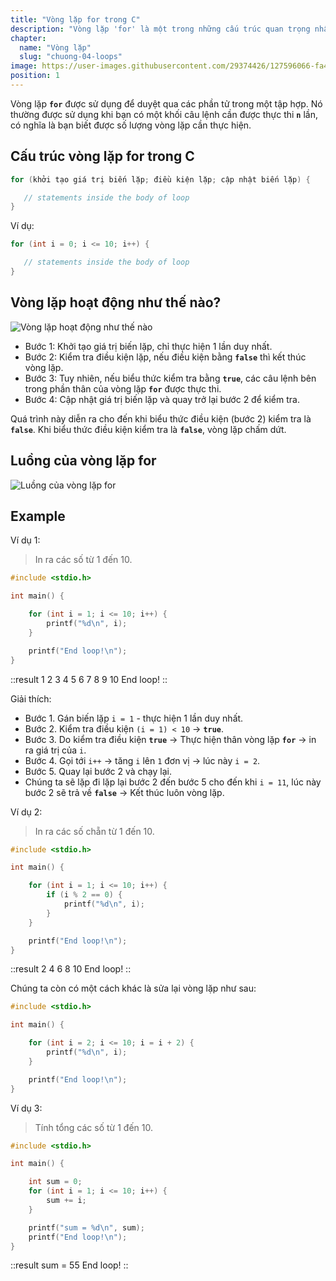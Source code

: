 ```yaml
---
title: "Vòng lặp for trong C"
description: "Vòng lặp 'for' là một trong những cấu trúc quan trọng nhất, giúp bạn thực hiện các tác vụ lặp lại một cách hiệu quả và linh hoạt. Với khả năng kiểm soát được số lần lặp và quản lý biến điều kiện, bạn có thể xây dựng các chương trình mạnh mẽ và hiệu quả. Hãy khám phá chi tiết cách sử dụng vòng lặp for ngay nào"
chapter:
  name: "Vòng lặp"
  slug: "chuong-04-loops"
image: https://user-images.githubusercontent.com/29374426/127596066-fa46df01-982f-4a72-b6d1-f7d8f5c5a9b3.png
position: 1
---
```


Vòng lặp **`for`** được sử dụng để duyệt qua các phần tử trong một tập hợp. Nó thường được sử dụng khi bạn có một khối câu lệnh cần được thực thi **`n`** lần, có nghĩa là bạn biết được số lượng vòng lặp cần thực hiện.

## Cấu trúc vòng lặp for trong C

```cpp
for (khởi tạo giá trị biến lặp; điều kiện lặp; cập nhật biến lặp) {

   // statements inside the body of loop
}
```

Ví dụ:

```cpp
for (int i = 0; i <= 10; i++) {

   // statements inside the body of loop
}
```

## Vòng lặp hoạt động như thế nào?

![Vòng lặp hoạt động như thế nào](https://user-images.githubusercontent.com/29374426/183098010-5ac9e1d3-66cb-4a83-8a3e-103365f3d933.png)

- Bước 1: Khởi tạo giá trị biến lặp, chỉ thực hiện 1 lần duy nhất.
- Bước 2: Kiểm tra điều kiện lặp, nếu điều kiện bằng **`false`** thì kết thúc vòng lặp.
- Bước 3: Tuy nhiên, nếu biểu thức kiểm tra bằng **`true`**, các câu lệnh bên trong phần thân của vòng lặp **`for`** được thực thi.
- Bước 4: Cập nhật giá trị biến lặp và quay trở lại bước 2 để kiểm tra.

Quá trình này diễn ra cho đến khi biểu thức điều kiện (bước 2) kiểm tra là **`false`**. Khi biểu thức điều kiện kiểm tra là **`false`**, vòng lặp chấm dứt.

## Luồng của vòng lặp for

![Luồng của vòng lặp for](https://user-images.githubusercontent.com/29374426/183098078-3a8046f5-14f4-4194-aae2-db4154e17ee8.png)

## Example

Ví dụ 1:

> In ra các số từ 1 đến 10.

```cpp
#include <stdio.h>

int main() {

    for (int i = 1; i <= 10; i++) {
        printf("%d\n", i);
    }

    printf("End loop!\n");
}
```

::result
1
2
3
4
5
6
7
8
9
10
End loop!
::

Giải thích:

- Bước 1. Gán biến lặp `i = 1` - thực hiện 1 lần duy nhất.
- Bước 2. Kiểm tra điều kiện `(i = 1) < 10` → **`true`**.
- Bước 3. Do kiểm tra điều kiện **`true`** → Thực hiện thân vòng lặp **`for`** → in ra giá trị của `i`.
- Bước 4. Gọi tới `i++` → tăng `i` lên `1` đơn vị → lúc này `i = 2`.
- Bước 5. Quay lại bước 2 và chạy lại.
- Chúng ta sẽ lặp đi lặp lại bước 2 đến bước 5 cho đến khi `i = 11`, lúc này bước 2 sẽ trả về **`false`** → Kết thúc luôn vòng lặp.

Ví dụ 2:

> In ra các số chẵn từ 1 đến 10.

```cpp
#include <stdio.h>

int main() {

    for (int i = 1; i <= 10; i++) {
        if (i % 2 == 0) {
            printf("%d\n", i);
        }
    }

    printf("End loop!\n");
}
```

::result
2
4
6
8
10
End loop!
::

Chúng ta còn có một cách khác là sửa lại vòng lặp như sau:

```cpp
#include <stdio.h>

int main() {

    for (int i = 2; i <= 10; i = i + 2) {
        printf("%d\n", i);
    }

    printf("End loop!\n");
}
```

Ví dụ 3:

> Tính tổng các số từ 1 đến 10.

```cpp
#include <stdio.h>

int main() {

    int sum = 0;
    for (int i = 1; i <= 10; i++) {
        sum += i;
    }

    printf("sum = %d\n", sum);
    printf("End loop!\n");
}
```

::result
sum = 55
End loop!
::
